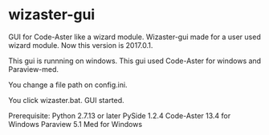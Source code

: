 # wizaster-gui
GUI for Code-Aster like a wizard module.
Wizaster-gui made for a user used wizard module.
Now this version is 2017.0.1.

This gui is runnning on windows.
This gui used Code-Aster for windows and Paraview-med.

You change a file path on config.ini.

You click wizaster.bat. GUI started.


Prerequisite:
  Python 2.7.13 or later
  PySide 1.2.4
  Code-Aster 13.4 for Windows
  Paraview 5.1 Med for Windows

